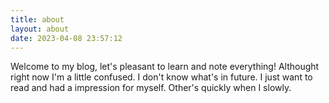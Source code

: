 ```yaml
---
title: about
layout: about
date: 2023-04-08 23:57:12
---
```


Welcome to my blog, let's pleasant to learn and note everything! Althought right now I'm a little confused. I don't know what's in future. I just want to read and had a impression for myself. Other's quickly when I slowly.